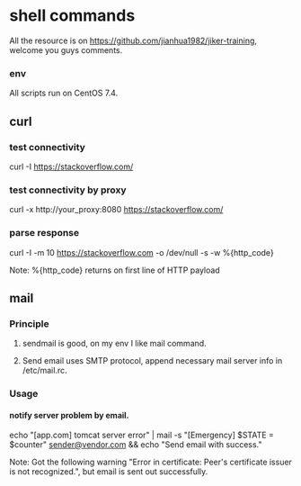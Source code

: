 
# shell commands 
All the resource is on https://github.com/jianhua1982/jiker-training, welcome you guys comments. 

### env 
All scripts run on CentOS 7.4. 

## curl
### test connectivity 
curl -I https://stackoverflow.com/

### test connectivity by proxy 
curl -x http://your_proxy:8080 https://stackoverflow.com/

### parse response 
curl -I -m 10 https://stackoverflow.com -o /dev/null  -s -w %{http_code}

Note: 
%{http_code} returns on first line of HTTP payload


## mail
### Principle 
1. sendmail is good, on my env I like mail command. 

2. Send email uses SMTP protocol, append necessary mail server info in /etc/mail.rc. 


### Usage
#### notify server problem by email. 
echo "[app.com] tomcat server error" | mail -s "[Emergency] $STATE = $counter" sender@vendor.com  && echo "Send email with success."

Note: 
Got the following warning "Error in certificate: Peer's certificate issuer is not recognized.", but email is sent out successfully.



